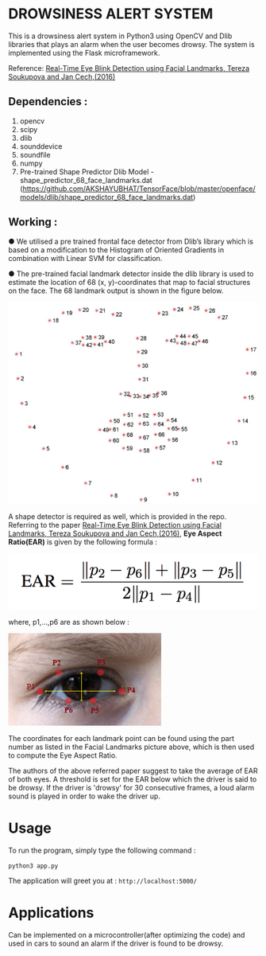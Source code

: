 # DROWSINESS ALERT SYSTEM 
This is a drowsiness alert system in Python3 using OpenCV and Dlib libraries that plays an alarm when the user becomes drowsy. The system is implemented using the Flask microframework.

Reference: [Real-Time Eye Blink Detection using Facial Landmarks, Tereza Soukupova and Jan Cech,(2016)](http://vision.fe.uni-lj.si/cvww2016/proceedings/papers/05.pdf)

## Dependencies :
1. opencv
2. scipy
3. dlib
4. sounddevice
5. soundfile
6. numpy
7. Pre-trained Shape Predictor Dlib Model - shape_predictor_68_face_landmarks.dat (https://github.com/AKSHAYUBHAT/TensorFace/blob/master/openface/models/dlib/shape_predictor_68_face_landmarks.dat)

## Working :

● We utilised a pre trained frontal face detector from Dlib’s library which is based on  a modification to the Histogram of Oriented Gradients in combination with Linear  SVM for classification.  

● The pre-trained facial landmark detector inside the dlib library is used to estimate  the location of 68 (x, y)-coordinates that map to facial structures on the face. The 68  landmark output is shown in the figure below.

![Alt](images/FacialLandmarks.png)

A shape detector is required as well, which is provided in the repo. Referring to the paper [Real-Time Eye Blink Detection using Facial Landmarks, Tereza Soukupova and Jan Cech,(2016)](http://vision.fe.uni-lj.si/cvww2016/proceedings/papers/05.pdf), **Eye Aspect Ratio(EAR)** is given by the following formula :



![Alt](images/EyeAspectRatioFormula.png)

where, p1,...,p6 are as shown below :


![Alt](images/EyeAspectRatio.jpg)

The coordinates for each landmark point can be found using the part number as listed in the Facial Landmarks picture above, which is then used to compute the Eye Aspect Ratio.

The authors of the above referred paper suggest to take the average of EAR of both eyes. A threshold is set for the EAR below which the driver is said to be drowsy. If the driver is 'drowsy' for 30 consecutive frames, a loud alarm sound is played in order to wake the driver up.

# Usage

To run the program, simply type the following command :
 ```
 python3 app.py
```
The application will greet you at : `http://localhost:5000/`
# Applications

Can be implemented on a microcontroller(after optimizing the code) and used in cars to sound an alarm if the driver is found to be drowsy.
